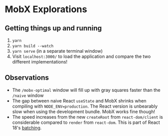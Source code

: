 # MobX Explorations

## Getting things up and running

1. `yarn`
2. `yarn build --watch`
3. `yarn serve` (in a separate terminal window)
4. Visit `localhost:3000/` to load the application and compare the two different implementations!

## Observations

- The `/mobx-optimal` window will fill up with gray squares faster than the `/naive` window
- The gap between naive React `useState` and MobX shrinks when compiling with `NODE_ENV=production`. The React version is unbearably slow when using the development bundle. MobX works fine though!
- The speed increases from the new `createRoot` from `react-dom/client` is considerable compared to `render` from `react-dom`. This is part of React 18's [batching](https://github.com/reactwg/react-18/discussions/21).
